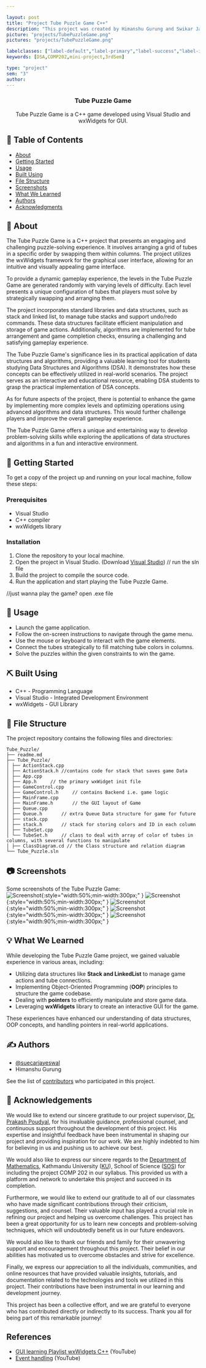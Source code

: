 ```yaml
---

layout: post
title: "Project Tube Puzzle Game C++"
description: "This project was created by Himanshu Gurung and Swikar Jaiswal as semester mini-project under COMP 202"
picture: "projects/TubePuzzleGame.png"
pictures: "projects/TubePuzzleGame.png"

labelclasses: ["label-default","label-primary","label-success","label-info","label-warning","label-danger"]
keywords: [DSA,COMP202,mini-project,3rdSem]

type: "project"
sem: "3"
author:
---
```



<h3 align="center">Tube Puzzle Game</h3>
<p align="center"> Tube Puzzle Game is a C++ game developed using Visual Studio and wxWidgets for GUI.
    <br>
</p>

## 📝 Table of Contents

- [About](#about)
- [Getting Started](#getting_started)
- [Usage](#usage)
- [Built Using](#built_using)
- [File Structure](#file-structure)
- [Screenshots](#screenshots)
- [What We Learned](#what-we-learned)
- [Authors](#authors)
- [Acknowledgments](#acknowledgement)

## 🧐 About <a name = "about"></a>

The Tube Puzzle Game is a C++ project that presents an engaging and challenging puzzle-solving experience. It involves arranging a grid of tubes in a specific order by swapping them within columns. The project utilizes the wxWidgets framework for the graphical user interface, allowing for an intuitive and visually appealing game interface.

To provide a dynamic gameplay experience, the levels in the Tube Puzzle Game are generated randomly with varying levels of difficulty. Each level presents a unique configuration of tubes that players must solve by strategically swapping and arranging them.

The project incorporates standard libraries and data structures, such as stack and linked list, to manage tube stacks and support undo/redo commands. These data structures facilitate efficient manipulation and storage of game actions. Additionally, algorithms are implemented for tube arrangement and game completion checks, ensuring a challenging and satisfying gameplay experience.

The Tube Puzzle Game's significance lies in its practical application of data structures and algorithms, providing a valuable learning tool for students studying Data Structures and Algorithms (DSA). It demonstrates how these concepts can be effectively utilized in real-world scenarios. The project serves as an interactive and educational resource, enabling DSA students to grasp the practical implementation of DSA concepts.

As for future aspects of the project, there is potential to enhance the game by implementing more complex levels and optimizing operations using advanced algorithms and data structures. This would further challenge players and improve the overall gameplay experience.

The Tube Puzzle Game offers a unique and entertaining way to develop problem-solving skills while exploring the applications of data structures and algorithms in a fun and interactive environment.


## 🏁 Getting Started <a name = "getting_started"></a>

To get a copy of the project up and running on your local machine, follow these steps:

### Prerequisites

- Visual Studio
- C++ compiler
- wxWidgets library

### Installation

1. Clone the repository to your local machine.
2. Open the project in Visual Studio. (Download [Visual Studio](https://visualstudio.microsoft.com/))
// run the sln file
3. Build the project to compile the source code.
4. Run the application and start playing the Tube Puzzle Game.

//just wanna play the game? open .exe file
## 🎈 Usage <a name="usage"></a>

- Launch the game application.
- Follow the on-screen instructions to navigate through the game menu.
- Use the mouse or keyboard to interact with the game elements.
- Connect the tubes strategically to fill matching tube colors in columns.
- Solve the puzzles within the given constraints to win the game.

## ⛏️ Built Using <a name = "built-using"></a>

- C++ - Programming Language
- Visual Studio - Integrated Development Environment
- wxWidgets - GUI Library

## 📁 File Structure <a name = "file-structure"></a>

The project repository contains the following files and directories:
```
Tube_Puzzle/
├── readme.md
├── Tube_Puzzle/
│ ├── ActionStack.cpp
│ ├── ActionStack.h //contains code for stack that saves game Data
│ ├── App.cpp
│ ├── App.h     // the primary wxWidget init file
│ ├── GameControl.cpp
│ ├── GameControl.h     // contains Backend i.e. game logic
│ ├── MainFrame.cpp
│ ├── MainFrame.h       // the GUI layout of Game
│ ├── Queue.cpp
│ ├── Queue.h       // extra Queue Data structure for game for future
│ ├── stack.cpp
│ ├── stack.h       // stack for storing colors and ID in each column
│ ├── TubeSet.cpp
│ └── TubeSet.h     // class to deal with array of color of tubes in columns, with several functions to manipulate
│ ├── ClassDiagram.cd // the Class structure and relation diagram
└── Tube_Puzzle.sln
```
## 📷 Screenshots <a name="screenshots"></a>

Some screenshots of the Tube Puzzle Game:<br>
![Screenshot](https://github.com/suecarjayeswal/Tube_Puzzle/raw/master/Screenshots/HomeScreen.png){:style="width:50%;min-width:300px;" }
![Screenshot](https://github.com/suecarjayeswal/Tube_Puzzle/raw/master/Screenshots/CompletionPage.png){:style="width:50%;min-width:300px;" }
![Screenshot](https://github.com/suecarjayeswal/Tube_Puzzle/raw/master/Screenshots/Others.png){:style="width:50%;min-width:300px;" }
![Screenshot](https://github.com/suecarjayeswal/Tube_Puzzle/raw/master/Screenshots/FlowOfExecution.png){:style="width:50%;min-width:300px;" }
![Screenshot](https://github.com/suecarjayeswal/Tube_Puzzle/raw/master/Screenshots/ClassesDesign.png){:style="width:90%;min-width:300px;" }

## 💡 What We Learned <a name = "what-we-learned"></a>

While developing the Tube Puzzle Game project, we gained valuable experience in various areas, including:

- Utilizing data structures like **Stack and LinkedList** to manage game actions and tube connections.
- Implementing Object-Oriented Programming (**OOP**) principles to structure the game codebase.
- Dealing with **pointers** to efficiently manipulate and store game data.
- Leveraging **wxWidgets** library to create an interactive GUI for the game.

These experiences have enhanced our understanding of data structures, OOP concepts, and handling pointers in real-world applications.

## ✍️ Authors <a name = "authors"></a>

- [@suecarjayeswal](https://github.com/suecarjayeswal)
- Himanshu Gurung

See the list of [contributors](https://github.com/yourusername/tube-puzzle-game/contributors) who participated in this project.

## 🎉 Acknowledgements <a name = "acknowledgement"></a>

We would like to extend our sincere gratitude to our project supervisor, [Dr. Prakash Poudyal](https://www.linkedin.com/in/prakash-poudyal-6623b019/), for his invaluable guidance, professional counsel, and continuous support throughout the development of this project. His expertise and insightful feedback have been instrumental in shaping our project and providing inspiration for our work. We are highly indebted to him for believing in us and pushing us to achieve our best.

We would also like to express our sincere regards to the [Department of Mathematics](https://math.ku.edu.np/), Kathmandu University ([KU](https://ku.edu.np/)), School of Science ([SOS](http://sos.ku.edu.np/)) for including the project COMP 202 in our syllabus. This provided us with a platform and network to undertake this project and succeed in its completion.

Furthermore, we would like to extend our gratitude to all of our classmates who have made significant contributions through their criticism, suggestions, and counsel. Their valuable input has played a crucial role in refining our project and helping us overcome challenges. This project has been a great opportunity for us to learn new concepts and problem-solving techniques, which will undoubtedly benefit us in our future endeavors.

We would also like to thank our friends and family for their unwavering support and encouragement throughout this project. Their belief in our abilities has motivated us to overcome obstacles and strive for excellence.

Finally, we express our appreciation to all the individuals, communities, and online resources that have provided valuable insights, tutorials, and documentation related to the technologies and tools we utilized in this project. Their contributions have been instrumental in our learning and development journey.

This project has been a collective effort, and we are grateful to everyone who has contributed directly or indirectly to its success. Thank you all for being part of this remarkable journey!

## References

- [GUI learning Playlist wxWidgets C++](https://www.youtube.com/watch?v=BjQhp0eHmJw&list=PLFk1_lkqT8MbVOcwEppCPfjGOGhLvcf9G) (YouTube)
- [Event handling](https://www.youtube.com/watch?v=5v00F8hEV7E) (YouTube)
